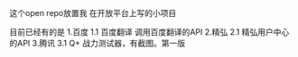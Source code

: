 这个open  repo放置我 在开放平台上写的小项目

目前已经有的是
1.百度
	1.1 百度翻译  调用百度翻译的API
2.精弘
	2.1 精弘用户中心的API
3.腾讯
	3.1 Q+ 战力测试器，有截图。第一版